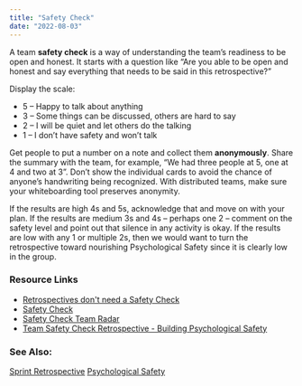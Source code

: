 ```yaml
---
title: "Safety Check"
date: "2022-08-03"
---
```


A team **safety check** is a way of understanding the team’s readiness to be open and honest. It starts with a question like “Are you able to be open and honest and say everything that needs to be said in this retrospective?”

Display the scale:

- 5 – Happy to talk about anything
- 3 – Some things can be discussed, others are hard to say
- 2 – I will be quiet and let others do the talking
- 1 – I don’t have safety and won’t talk

Get people to put a number on a note and collect them **anonymously**. Share the summary with the team, for example, “We had three people at 5, one at 4 and two at 3”. Don’t show the individual cards to avoid the chance of anyone’s handwriting being recognized. With distributed teams, make sure your whiteboarding tool preserves anonymity.

If the results are high 4s and 5s, acknowledge that and move on with your plan. If the results are medium 3s and 4s – perhaps one 2 – comment on the safety level and point out that silence in any activity is okay. If the results are low with any 1 or multiple 2s, then we would want to turn the retrospective toward nourishing Psychological Safety since it is clearly low in the group.

### Resource Links

- [Retrospectives don't need a Safety Check](https://www.linkedin.com/pulse/retrospectives-dont-need-safety-check-vishal-prasad/)
- [Safety Check](https://www.funretrospectives.com/safety-check/)
- [Safety Check Team Radar](https://www.retrium.com/retrospective-techniques/safety-check-team-radar)
- [Team Safety Check Retrospective - Building Psychological Safety](https://www.andycleff.com/2018/02/team-safety-check-retrospective/)

### See Also:

[Sprint Retrospective](/glossary/sprint-retrospective) [Psychological Safety](/glossary/psychological-safety)
